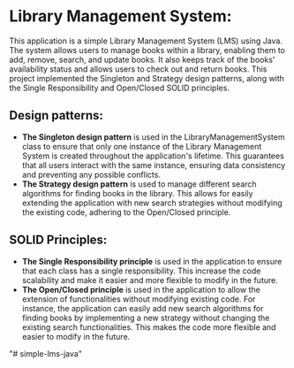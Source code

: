 # Library Management System:

This application is a simple Library Management System (LMS) using Java. The system allows users to manage books within
a library, enabling them to add, remove, search, and update books. It also keeps track of the books' availability status
and allows users to check out and return books. This project implemented the Singleton and Strategy design patterns,
along with the Single Responsibility and Open/Closed SOLID principles.

## Design patterns:

- **The Singleton design pattern** is used in the LibraryManagementSystem class to ensure that only one instance of the
  Library Management System is created throughout the application's lifetime. This guarantees that all users interact
  with the same instance, ensuring data consistency and preventing any possible conflicts.
- **The Strategy design pattern** is used to manage different search algorithms for finding books in the library. This
  allows for easily extending the application with new search strategies without modifying the existing code, adhering
  to the Open/Closed principle.


## SOLID Principles:

- **The Single Responsibility principle** is used in the application to ensure that each class has a single
  responsibility. This increase the code scalability and make it easier and more flexible to modify in the future.
- **The Open/Closed principle** is used in the application to allow the extension of functionalities without modifying
  existing code. For instance, the application can easily add new search algorithms for finding books by implementing a
  new strategy without changing the existing search functionalities. This makes the code more flexible and easier to
  modify in the future.

"# simple-lms-java" 
